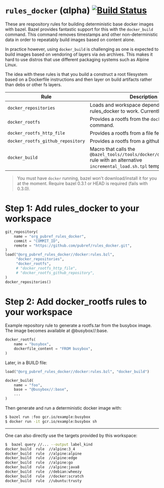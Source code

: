 # `rules_docker` (αlpha) [![Build Status](https://travis-ci.org/pubref/rules_docker.svg?branch=master)](https://travis-ci.org/pubref/rules_docker)

These are respository rules for building deterministic base docker
images with bazel.  Bazel provides fantastic support for this with the
`docker_build` command.  This command removes timestamps and other
non-deterministic data in order to repeatably build images based on
content alone.

In practice however, using `docker_build` is challenging as one is
expected to build images based on vendoring of layers via `deb`
archives.  This makes it hard to use distros that use different
packaging systems such as Alpine Linux.

The idea with these rules is that you build a construct a root
filesystem based on a Dockerfile instructions and then layer on build
artifacts rather than debs or other fs layers.

| Rule | Description |
| ---  | ---- |
| `docker_repositories` | Loads and workspace dependencies for rules_docker to work.  Currently this is none. |
| `docker_rootfs` | Provides a rootfs from the `docker export` command. |
| `docker_rootfs_http_file` | Provides a rootfs from a file fetched via http. |
| `docker_rootfs_github_repository` | Provides a rootfs from a github repository. |
| `docker_build` | Macro that calls the `@bazel_tools//tools/docker/docker_build.bzl` rule with an alternative `incremental_load.sh.tpl` template file. |

> You must have `docker` running, bazel won't download/install it for
> you at the moment.  Require bazel 0.3.1 or HEAD is required (fails
> with 0.3.0).

# Step 1: Add rules_docker to your workspace

```python
git_repository(
    name = "org_pubref_rules_docker",
    commit = "COMMIT_ID",
    remote = "https://github.com/pubref/rules_docker.git",
)
load("@org_pubref_rules_docker//docker:rules.bzl",
     "docker_repositories",
     "docker_rootfs",
     # "docker_rootfs_http_file",
     # "docker_rootfs_github_repository",
)
docker_repositories()
```

# Step 2: Add docker_rootfs rules to your workspace

Example repository rule to generate a rootfs.tar from the busybox
image.  The image becomes available at @busybox//:base.

```python
docker_rootfs(
    name = "busybox",
    dockerfile_content = "FROM busybox",
)
```

Later, in a BUILD file:

```python
load("@org_pubref_rules_docker//docker:rules.bzl", "docker_build")

docker_build(
    name = "foo",
    base = "@busybox//:base",
    ...
)
```

Then generate and run a deterministic docker image with:

```sh
$ bazel run :foo gcr.io/example:busybox
$ docker run -it gcr.io/example:busybox sh
```

---

One can also directly use the targets provided by this workspace:

```sh
$  bazel query //... --output label_kind
docker_build  rule  //alpine:3_4
docker_build  rule  //alpine:alpine
docker_build  rule  //alpine:edge
docker_build  rule  //alpine:go
docker_build  rule  //alpine:java8
docker_build  rule  //debian:wheezy
docker_build  rule  //docker:scratch
docker_build  rule  //ubuntu:trusty
```

